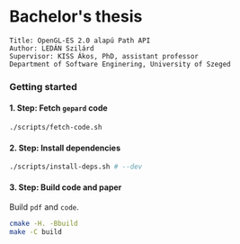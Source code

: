 Bachelor's thesis
=====

```
Title: OpenGL-ES 2.0 alapú Path API
Author: LEDÁN Szilárd
Supervisor: KISS Ákos, PhD, assistant professor
Department of Software Enginering, University of Szeged
```

### Getting started

#### 1. Step: Fetch `gepard` code

```bash
./scripts/fetch-code.sh
```

#### 2. Step: Install dependencies

```bash
./scripts/install-deps.sh # --dev
```

#### 3. Step: Build code and paper

Build `pdf` and `code`.
```bash
cmake -H. -Bbuild
make -C build
```
